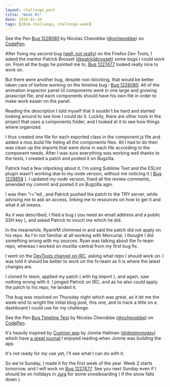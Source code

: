 ```yaml
---
layout: challenge_post
title: "Week #1"
date: 2016-01-10
tags: [2016-challenge, challenge-week]
---
```

<p data-height="268" data-theme-id="12994" data-slug-hash="XXRwNY" data-default-tab="result" data-user="nchevobbe" class='codepen'>See the Pen <a href='http://codepen.io/nchevobbe/pen/XXRwNY/'>Bug 1228080</a> by Nicolas Chevobbe (<a href='http://codepen.io/nchevobbe'>@nchevobbe</a>) on <a href='http://codepen.io'>CodePen</a>.</p>
<script async src="//assets.codepen.io/assets/embed/ei.js"></script>

After fixing my second bug ([well, not really](https://bugzilla.mozilla.org/show_bug.cgi?id=1195120)) on the Firefox Dev Tools, I asked the mentor Patrick Brosset (<a href="https://twitter.com/patrickbrosset">@patrickbrosset</a>) some bugs I could work on.
From all the bugs he pointed me to, <a href="https://bugzilla.mozilla.org/show_bug.cgi?id=1227477">Bug 1227477</a> looked really nice to work on.

But there were another bug, despite non-blocking, that would be better taken care of before working on the timeline bug : [Bug 1228080](https://bugzilla.mozilla.org/show_bug.cgi?id=1228080).
All of the animation inspector panel UI components were in one large and growing javascript file, and each components should have his own file in order to make work easier on the panel.

Reading the description I told myself that it souldn't be hard and started looking around to see how I could do it.
Luckily, there are other tools in the project that uses a components folder, and I looked at it to see how things where organized.

I thus created one file for each exported class in the component.js file and added a moz.build file listing all the components files.
All I had to do then was clean up the imports that were done in each file according to the component needs.
After I was sure everything was working well thanks to the tests, I created a patch and posted it on Bugzilla.

Patrick had a few nitpicking about it.
I'm using Sublime Text and the ESLint plugin wasn't working due to my node version, without me noticing it ( <a title="RESOLVED FIXED - Support eslint in XBL files" href="show_bug.cgi?id=1229858">Bug 1229858</a> ).
I updated my node version, fixed all the review comments, amended my commit and posted it on Bugzilla agin.

I was then "r+"ed , and Patrick pushed the patch to the TRY server, while advising me to ask an access, linking me to resources on how to get it and what it all means.

As it was described, I filed a bug ( you need an email address and a public SSH key ), and asked Patrick to vouch me which he did.

In the meanwhile, RyanVM chimmed in and said the patch did not apply on his repo. As I'm not familiar at all working with Mercurial, I thought I did something wrong with my sources. Ryan was talking about the fx-team repo, whereas I worked on mozilla-central from my first bug fix.

I went on the [DevTools channel on IRC](irc://irc.mozilla.org/devtools), asking what repo I should work on. I was told it should be better to work on the fx-team as it is where the latest changes are.

I cloned fx-team, applied my patch ( with hg import ), and again, saw nothing wrong with it. I pinged Patrick on IRC, and as he also could apply the patch to his repo, he landed it.

The bug was resolved on Thursday night which was great, as it let me the week-end to wright the initial blog post, this one, and to hack a little on a dashboard I could use for my challenge.

<p data-height="268" data-theme-id="12994" data-slug-hash="zrZqWg" data-default-tab="result" data-user="nchevobbe" class='codepen'>See the Pen <a href='http://codepen.io/nchevobbe/pen/zrZqWg/'>Bug Timeline Test</a> by Nicolas Chevobbe (<a href='http://codepen.io/nchevobbe'>@nchevobbe</a>) on <a href='http://codepen.io'>CodePen</a>.</p>
<script async src="//assets.codepen.io/assets/embed/ei.js"></script>

It's heavily inspired by <a href="http://cushionapp.com/">Cushion app</a> by
Jonnie Hallman (<a href="https://twitter.com/destroytoday" target="_blank">@destroytoday</a>) which have <a href="http://cushionapp.com/journal/">a great journal</a> I enjoyed reading when
Jonnie was building the app.

It's not ready for my use yet, I'll see what I can do with it.

So we're Sunday, I made it for the first week of the year. Week 2 starts tomorrow, and I will work on <a href="https://bugzilla.mozilla.org/show_bug.cgi?id=1227477" target="_blank">Bug 1227477</a>. See you next Sunday even if I should be on holidays in [Jura](https://www.google.fr/maps/place/Mijoux/@46.348036,6.0063409,3a,75y,286.51h,79.85t/data=!3m8!1e1!3m6!1s-rBPYLNwX2fE%2FVLvuru6JG5I%2FAAAAAAAAB0A%2FM3JS6HIBFYw!2e4!3e11!6s%2F%2Flh3.googleusercontent.com%2F-rBPYLNwX2fE%2FVLvuru6JG5I%2FAAAAAAAAB0A%2FM3JS6HIBFYw%2Fw234-h117-n-k-no%2F!7i10240!8i5120!4m2!3m1!1s0x478cf52886d2b9d5:0x58fe063a3cbaeea2!6m1!1e1?hl=fr) for some snowboarding ( if the snow falls down ).
